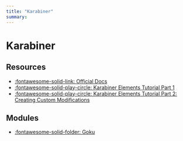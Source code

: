 ```yaml
---
title: "Karabiner"
summary:
---
```


Karabiner
===

Resources
---

- [:fontawesome-solid-link: Official Docs](https://karabiner-elements.pqrs.org/docs/)
- [:fontawesome-solid-play-circle: Karabiner Elements Tutorial Part 1][1]
- [:fontawesome-solid-play-circle: Karabiner Elements Tutorial  Part 2: Creating Custom Modifications][2]

<!-- Links -->
[1]: https://www.youtube.com/watch?v=uaJSjgVEhMQ
[2]: https://www.youtube.com/watch?v=PBPS2D9AKtI

Modules
---

- [:fontawesome-solid-folder: Goku](goku/index.md)
